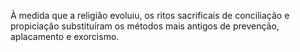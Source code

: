 ﻿À medida que a religião evoluiu, os ritos  sacrificais de conciliação e propiciação substituíram os métodos mais antigos de prevenção, aplacamento e exorcismo.